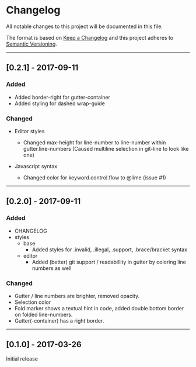 # Changelog
All notable changes to this project will be documented in this file.

The format is based on [Keep a Changelog](http://keepachangelog.com/en/1.0.0/)
and this project adheres to [Semantic Versioning](http://semver.org/spec/v2.0.0.html).

---

## [0.2.1] - 2017-09-11

### Added

- Added border-right for gutter-container
- Added styling for dashed wrap-guide

### Changed

- Editor styles
  - Changed max-height for line-number to line-number within gutter.line-numbers (Caused multiline selection in git-line to look like one)

- Javascript syntax
  - Changed color for keyword.control.flow to @lime (issue #1)

---

## [0.2.0] - 2017-09-11

### Added

- CHANGELOG
- styles
  - base
    - Added styles for .invalid, .illegal, .support, .brace/bracket syntax
  - editor
    - Added (better) git support / readabillity in gutter by coloring line numbers as well

### Changed

- Gutter / line numbers are brighter, removed opacity.
- Selection color
- Fold marker shows a textual hint in code, added double bottom border on folded line-numbers.
- Gutter(-container) has a right border.

---

## [0.1.0] - 2017-03-26

Initial release
